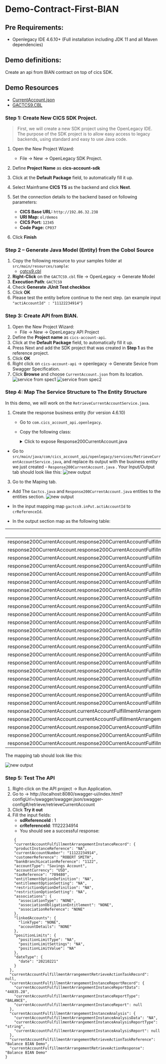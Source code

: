 # Demo-Contract-First-BIAN

## Pre Requirements:
- Openlegacy IDE 4.6.10+ (Full installation including JDK 11 and all Maven dependencies)


## Demo definitions:
Create an api from BIAN contract on top of cics SDK. 

## Demo Resources
- [CurrentAccount.json](/assets/CurrentAccount.json)
- [GACTCS9.CBL](assets/GACTCS9.cbl)
### Step 1: Create New CICS SDK Project. 

>First, we will create a new SDK project using the OpenLegacy IDE. The purpose of the SDK project is to allow easy access to legacy backends, using standard and easy to use Java code.

1. Open the New Project Wizard:  

   - File → New → OpenLegacy SDK Project.
2. Define **Project Name** as **cics-account-sdk**
3. Click at the **Default Package** field, to automatically fill it up.
4. Select Mainframe **CICS TS** as the backend and click **Next**.
5. Set the connection details to the backend based on following parameters:
    - **CICS Base URL:** `http://192.86.32.238`
    - **URI Map:** `ol/demos`
    - **CICS Port:** `12345`
    - **Code Page:** `CP037`
6. Click **Finish**

### Step 2 – Generate Java Model (Entity) from the Cobol Source
1. Copy the following resource to your samples folder at `src/main/resources/sample`:
    - [cgtcs9.cbl](./assets/resources/gactcs9.cbl)
2. **Right-Click** on the `GACTCS9.cbl` file → OpenLegacy → Generate Model
3. **Execution Path**: `GACTCS9`
4. Check **Generate JUnit Test checkbox**
5. Click **OK**
6. Please test the entity before continue to the next step. 
(an example input  `"actiAccountId" : "11122234914"`)

### Step 3: Create API from BIAN.

1. Open the New Project Wizard:
   - File → New → OpenLegacy API Project
2. Define the **Project name** as `cics-account-api`.
3. Click at the **Default Package** field, to automatically fill it up.
4. Press Next and add the SDK project that was created in **Step 1**  as the reference project.
5. Click **OK**
6. Right click on `cics-account-api` → openlegacy → Generate Sevice from Swagger Specification. 
7. Click **Browse** and choose `CurrentAccount.json` from its location. 
![service from spec1](./assets/screenshots/api-swagger_1.png) ![service from spec2](./assets/screenshots/api-swagger.png)

### Step 4: Map The Service Structure to The Entity Structure
In this demo, we will work on the `RetrieveCurrentAccountService.java`.

1. Create the response business entity (for version 4.6.10)
   - Go to `com.cics_account_api.openlegacy`.
   - Copy the following class: 

      <details>
      <summary>Click to expose Response200CurrentAccount.java</summary>
      
     ```

            package com.cics_account_api.openlegacy;
          
             import java.math.BigInteger;
             import java.math.BigDecimal;
             import java.util.List;
             import java.util.Date;
             import javax.validation.Valid;
             import javax.validation.constraints.Min;
             import javax.validation.constraints.Max;
             import javax.validation.constraints.DecimalMin;
             import javax.validation.constraints.DecimalMax;
             import javax.validation.constraints.Size;
             import javax.validation.constraints.NotNull;
             import org.openlegacy.core.annotations.BusinessEntity;
             import lombok.Getter;
             import lombok.Setter;
             import io.swagger.v3.oas.annotations.media.Schema;
             import com.fasterxml.jackson.annotation.JsonProperty;
             import com.fasterxml.jackson.annotation.JsonValue;
             
             @BusinessEntity
             @Getter
             @Setter
             @Schema(name = "Response200CurrentAccount")
             public class Response200CurrentAccount {
             
                 @Valid
                 @JsonProperty      ("currentAccountFulfillmentArrangementInstanceRecord")
                 private          Response200CurrentAccountFulfillmentArrangementInstanceRecord                    response200CurrentAccountFulfillmentArrangementInstanceRecord;
             
                 @Valid
                 @JsonProperty             ("currentAccountFulfillmentArrangementRetrieveActionTaskRecord")
                 private              Response200CurrentAccountFulfillmentArrangementRetrieveActionTask      Rec   ord              response200CurrentAccountFulfillmentArrangementRetrieveActionTask      Rec   ord;
             
                 @Valid
                 @JsonProperty             ("currentAccountFulfillmentArrangementInstanceReportRecord")
                 private              Response200CurrentAccountFulfillmentArrangementInstanceReportReco      rd                 response200CurrentAccountFulfillmentArrangementInstanceReportReco      rd;
             
                 @Valid
                 @JsonProperty         ("currentAccountFulfillmentArrangementInstanceAnalysis")
                 private          Response200CurrentAccountFulfillmentArrangementInstanceAnalysis                    response200CurrentAccountFulfillmentArrangementInstanceAnalysis;
             
                 @JsonProperty             ("currentAccountFulfillmentArrangementRetrieveActionTaskReference      ")
                 private String              currentAccountFulfillmentArrangementRetrieveActionTaskReference;
             
                 @JsonProperty             ("currentAccountFulfillmentArrangementRetrieveActionResponse")
                 private String              currentAccountFulfillmentArrangementRetrieveActionResponse;
             }
        ```` 
</details>  
    
- Go to `src/main/java/com/cics_account_api/openlegacy/services/RetrieveCurrentAccountService.java`, and replace its output with the business entity we just created - `Response200CurrentAccount.java` .
Your Input/Output tab should look like this:
![new output](./assets/screenshots/bian-io.png)


3. Go to the Maping tab.
- Add The `Gactcs.java` and `Response200CurrentAccount.java` entities to the entities section. 
![new output](./assets/screenshots/add-entities.png)

- In the input mapping map `gactcs9.inPut.actiAccountId` to `crReferenceId`. 

- In the output section map as the following table:

| Service Method Output field                                                                                                                              | Mapping Expression                                      |
| -------------------------------------------------------------------------------------------------------------------------------------------------------- | ------------------------------------------------------- |
| response200CurrentAccount.response200CurrentAccountFulfillmentArrangementInstanceRecord.currentAccountNumber                                             | gactcs9.accountOut.accountDetails2.actoAccountId        |
| response200CurrentAccount.response200CurrentAccountFulfillmentArrangementInstanceRecord.accountCurrency                                                  | gactcs9.accountOut.accountDetails2.actoCurrency         |
| response200CurrentAccount.response200CurrentAccountFulfillmentArrangementInstanceRecord.customerReference                                                | gactcs9.accountOut.accountDetails2.actoCustomerName<br> |
| response200CurrentAccount.response200CurrentAccountFulfillmentArrangementInstanceRecord.accountType                                                      | gactcs9.accountOut.accountDetails2.actoTypeDescription  |
| response200CurrentAccount.response200CurrentAccountFulfillmentArrangementInstanceRecord.bankBranchLocationReference                                      | gactcs9.accountOut.accountDetails2.actoBrnchId          |
| response200CurrentAccount.response200CurrentAccountFulfillmentArrangementInstanceRecord.associations.associationReference                                | $NONE                                                   |
| response200CurrentAccount.response200CurrentAccountFulfillmentArrangementInstanceRecord.associations.associationType                                     | $NONE                                                   |
| response200CurrentAccount.response200CurrentAccountFulfillmentArrangementInstanceRecord.associations.associationObligationEntitlement                    | $NONE                                                   |
| response200CurrentAccount.response200CurrentAccountFulfillmentArrangementInstanceRecord.positionLimits.positionLimitSettings                             | $NA                                                     |
| response200CurrentAccount.response200CurrentAccountFulfillmentArrangementInstanceRecord.positionLimits.positionLimitType                                 | $NA                                                     |
| response200CurrentAccount.response200CurrentAccountFulfillmentArrangementInstanceRecord.positionLimits.positionLimitValue                                | $NA                                                     |
| response200CurrentAccount.response200CurrentAccountFulfillmentArrangementInstanceRecord.dateType.date                                                    | gactcs9.accountOut.accountDetails2.actoUpdtDt<br>       |
| response200CurrentAccount.response200CurrentAccountFulfillmentArrangementInstanceRecord.linkedAccounts.accountDetails                                    | $NONE                                                   |
| response200CurrentAccount.response200CurrentAccountFulfillmentArrangementInstanceRecord.linkedAccounts.linkType                                          | $NONE                                                   |
| response200CurrentAccount.response200CurrentAccountFulfillmentArrangementInstanceReportRecord.currentAccountFulfillmentArrangementInstanceReportType     | $BALANCE                                                |
| response200CurrentAccount.response200CurrentAccountFulfillmentArrangementInstanceReportRecord.currentAccountFulfillmentArrangementInstanceReportData     | gactcs9.accountOut.accountDetails2.actoBalance          |
| response200CurrentAccount.response200CurrentAccountFulfillmentArrangementInstanceAnalysis.currentAccountFulfillmentArrangementInstanceAnalysisReportType | $string                                                 |
| response200CurrentAccount.response200CurrentAccountFulfillmentArrangementInstanceRecord.taxReference                                                     | $709,480                                                |
| response200CurrentAccount.response200CurrentAccountFulfillmentArrangementInstanceRecord.restrictionOptionDefinition                                      | $NA                                                     |
| response200CurrentAccount.response200CurrentAccountFulfillmentArrangementInstanceRecord.entitlementOptionDefinition                                      | $NA                                                     |
| response200CurrentAccount.response200CurrentAccountFulfillmentArrangementInstanceRecord.restrictionOptionSetting                                         | $NA                                                     |
| response200CurrentAccount.currentAccountFulfillmentArrangementRetrieveActionTaskReference                                                                | $Balance BIAN Demo                                      |
| response200CurrentAccount.currentAccountFulfillmentArrangementRetrieveActionResponse                                                                     | $Balance BIAN Demo                                      |
| response200CurrentAccount.response200CurrentAccountFulfillmentArrangementInstanceRecord.entitlementOptionSetting                                         | $NA                                                     |
| response200CurrentAccount.response200CurrentAccountFulfillmentArrangementInstanceRecord.productInstanceReference                                         | $NA                                                     |
| response200CurrentAccount.response200CurrentAccountFulfillmentArrangementInstanceAnalysis.currentAccountFulfillmentArrangementInstanceAnalysisData       | $NA                                                     |                  

The mapping tab should look like this:

![new output](./assets/screenshots/mapping-tab.png)


### Step 5: Test The API

1. Right-click on the API project → Run Application. 
2. Go to → http://localhost:8080/swagger-ui/index.html?configUrl=/swagger/swagger.json/swagger-config#/retrieve/retrieveCurrentAccount
3. Click **Try it out**
4. Fill the input fields:  
   -  **sdReferenceId** : 1
   - **crReferenceId**: 11122234914
   - You should see a successful response: 
   
```
    {
    "currentAccountFulfillmentArrangementInstanceRecord": {
    "productInstanceReference": "NA",
    "currentAccountNumber": "11122234914",
    "customerReference": "ROBERT SMITH",
    "bankBranchLocationReference": "1122",
    "accountType": "Savings Account",
    "accountCurrency": "USD",
    "taxReference": "709480",
    "entitlementOptionDefinition": "NA",
    "entitlementOptionSetting": "NA",
    "restrictionOptionDefinition": "NA",
    "restrictionOptionSetting": "NA",
    "associations": {
      "associationType": "NONE",
      "associationObligationEntitlement": "NONE",
      "associationReference": "NONE"
    },
    "linkedAccounts": {
      "linkType": "NONE",
      "accountDetails": "NONE"
    },
    "positionLimits": {
      "positionLimitType": "NA",
      "positionLimitSettings": "NA",
      "positionLimitValue": "NA"
    },
    "dateType": {
      "date": "20210221"
    }
  },
  "currentAccountFulfillmentArrangementRetrieveActionTaskRecord": null,
  "currentAccountFulfillmentArrangementInstanceReportRecord": {
    "currentAccountFulfillmentArrangementInstanceReportData": "44835.28",
    "currentAccountFulfillmentArrangementInstanceReportType": "BALANCE",
    "currentAccountFulfillmentArrangementInstanceReport": null
  },
  "currentAccountFulfillmentArrangementInstanceAnalysis": {
    "currentAccountFulfillmentArrangementInstanceAnalysisData": "NA",
    "currentAccountFulfillmentArrangementInstanceAnalysisReportType": "string",
    "currentAccountFulfillmentArrangementInstanceAnalysisReport": null
  },
  "currentAccountFulfillmentArrangementRetrieveActionTaskReference": "Balance BIAN Demo",
  "currentAccountFulfillmentArrangementRetrieveActionResponse": "Balance BIAN Demo"
}

```

